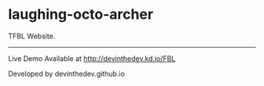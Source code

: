 laughing-octo-archer
====================

TFBL Website.
____
Live Demo Available at http://devinthedev.kd.io/FBL


Developed by devinthedev.github.io


